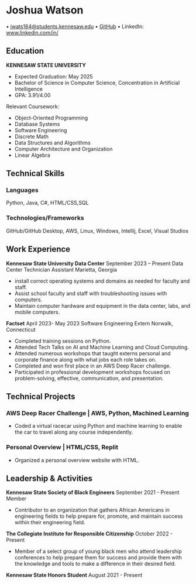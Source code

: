 # Joshua Watson

• jwats164@students.kennesaw.edu • [GitHub](https://github.com/jwats164) • LinkedIn: www.linkedin.com/in/


## Education

**KENNESAW STATE UNIVERSITY**
- Expected Graduation: May 2025
- Bachelor of Science in Computer Science, Concentration in Artificial Intelligence
- GPA: 3.91/4.00

Relevant Coursework:
- Object-Oriented Programming
- Database Systems
- Software Engineering
- Discrete Math
- Data Structures and Algorithms
- Computer Architecture and Organization
- Linear Algebra


## Technical Skills

### Languages
Python, Java, C#, HTML/CSS,SQL

### Technologies/Frameworks
GitHub/GitHub Desktop, AWS, Linux, Windows, Intellij, Excel, Visual Studios

## Work Experience

**Kennesaw State University Data Center**
September 2023 – Present
Data Center Technician Assistant
Marietta, Georgia

- install correct operating systems and domains as needed for faculty and staff.
- Assist school faculty and staff with troubleshooting issues with computers.
- Maintain computer hardware and equipment in the data center, labs, and mobile computers. 


**Factset**
April 2023- May 2023
Software Engineering Extern
Norwalk, Connecticut

- Completed training sessions on Python.
- Attended Tech Talks on AI and Machine Learning and Cloud Computing. 
- Attended numerous workshops that taught externs personal and corporate finance along with what jobs each role takes on.  
- Completed and won first place in an AWS Deep Racer challenge. 
- Participated in professional development workshops focused on problem-solving, effective, communication, and presentation. 


  

## Technical Projects

### AWS Deep Racer Challenge | AWS, Python, Machined Learning

- Coded a virtual racecar using Python and machine learning to enable the car to travel along any course independently.
  
### Personal Overview | HTML/CSS, Replit

- Organized a personal overview website with HTML.  


## Leadership & Activities

**Kennesaw State Society of Black Engineers**
September 2021 - Present
Member

- Contributor to an organization that gathers African Americans in engineering fields to help prepare for, promote, and maintain success within their engineering field.

**The Collegiate Institute for Responsible Citizenship**
October 2022 - Present

- Member of a select group of young black men who attend leadership conferences to help prepare them for success and provide them with the knowledge and tools to make a difference in their desired field.

**Kennesaw State Honors Student**
August 2021 - Present
